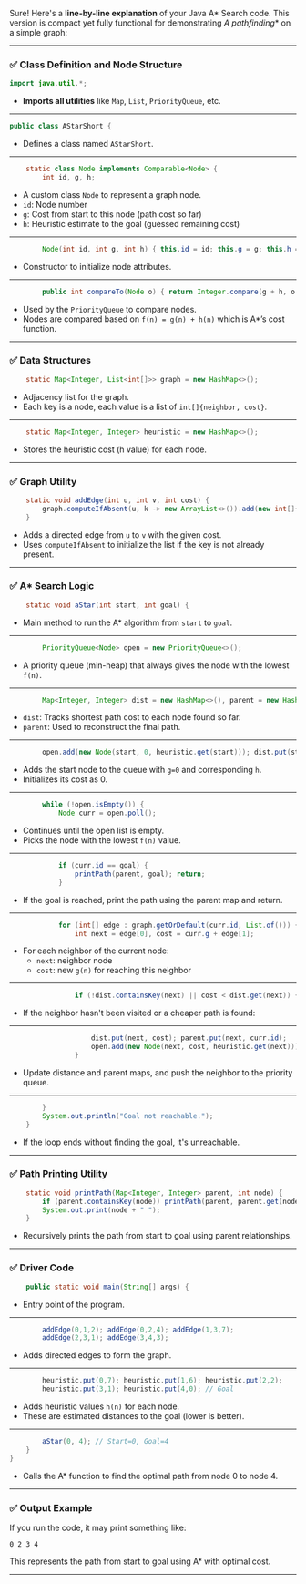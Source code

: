 Sure! Here's a **line-by-line explanation** of your Java A* Search code. This version is compact yet fully functional for demonstrating **A* pathfinding** on a simple graph:

---

### ✅ Class Definition and Node Structure

```java
import java.util.*;
```
- **Imports all utilities** like `Map`, `List`, `PriorityQueue`, etc.

---

```java
public class AStarShort {
```
- Defines a class named `AStarShort`.

---

```java
    static class Node implements Comparable<Node> {
        int id, g, h;
```
- A custom class `Node` to represent a graph node.
- `id`: Node number
- `g`: Cost from start to this node (path cost so far)
- `h`: Heuristic estimate to the goal (guessed remaining cost)

---

```java
        Node(int id, int g, int h) { this.id = id; this.g = g; this.h = h; }
```
- Constructor to initialize node attributes.

---

```java
        public int compareTo(Node o) { return Integer.compare(g + h, o.g + o.h); }
```
- Used by the `PriorityQueue` to compare nodes.
- Nodes are compared based on `f(n) = g(n) + h(n)` which is A*’s cost function.

---

### ✅ Data Structures

```java
    static Map<Integer, List<int[]>> graph = new HashMap<>();
```
- Adjacency list for the graph.
- Each key is a node, each value is a list of `int[]{neighbor, cost}`.

---

```java
    static Map<Integer, Integer> heuristic = new HashMap<>();
```
- Stores the heuristic cost (h value) for each node.

---

### ✅ Graph Utility

```java
    static void addEdge(int u, int v, int cost) {
        graph.computeIfAbsent(u, k -> new ArrayList<>()).add(new int[]{v, cost});
    }
```
- Adds a directed edge from `u` to `v` with the given cost.
- Uses `computeIfAbsent` to initialize the list if the key is not already present.

---

### ✅ A* Search Logic

```java
    static void aStar(int start, int goal) {
```
- Main method to run the A* algorithm from `start` to `goal`.

---

```java
        PriorityQueue<Node> open = new PriorityQueue<>();
```
- A priority queue (min-heap) that always gives the node with the lowest `f(n)`.

---

```java
        Map<Integer, Integer> dist = new HashMap<>(), parent = new HashMap<>();
```
- `dist`: Tracks shortest path cost to each node found so far.
- `parent`: Used to reconstruct the final path.

---

```java
        open.add(new Node(start, 0, heuristic.get(start))); dist.put(start, 0);
```
- Adds the start node to the queue with `g=0` and corresponding `h`.
- Initializes its cost as 0.

---

```java
        while (!open.isEmpty()) {
            Node curr = open.poll();
```
- Continues until the open list is empty.
- Picks the node with the lowest `f(n)` value.

---

```java
            if (curr.id == goal) {
                printPath(parent, goal); return;
            }
```
- If the goal is reached, print the path using the parent map and return.

---

```java
            for (int[] edge : graph.getOrDefault(curr.id, List.of())) {
                int next = edge[0], cost = curr.g + edge[1];
```
- For each neighbor of the current node:
  - `next`: neighbor node
  - `cost`: new `g(n)` for reaching this neighbor

---

```java
                if (!dist.containsKey(next) || cost < dist.get(next)) {
```
- If the neighbor hasn't been visited or a cheaper path is found:

---

```java
                    dist.put(next, cost); parent.put(next, curr.id);
                    open.add(new Node(next, cost, heuristic.get(next)));
                }
```
- Update distance and parent maps, and push the neighbor to the priority queue.

---

```java
        }
        System.out.println("Goal not reachable.");
    }
```
- If the loop ends without finding the goal, it's unreachable.

---

### ✅ Path Printing Utility

```java
    static void printPath(Map<Integer, Integer> parent, int node) {
        if (parent.containsKey(node)) printPath(parent, parent.get(node));
        System.out.print(node + " ");
    }
```
- Recursively prints the path from start to goal using parent relationships.

---

### ✅ Driver Code

```java
    public static void main(String[] args) {
```
- Entry point of the program.

---

```java
        addEdge(0,1,2); addEdge(0,2,4); addEdge(1,3,7);
        addEdge(2,3,1); addEdge(3,4,3);
```
- Adds directed edges to form the graph.

---

```java
        heuristic.put(0,7); heuristic.put(1,6); heuristic.put(2,2);
        heuristic.put(3,1); heuristic.put(4,0); // Goal
```
- Adds heuristic values `h(n)` for each node.
- These are estimated distances to the goal (lower is better).

---

```java
        aStar(0, 4); // Start=0, Goal=4
    }
}
```
- Calls the A* function to find the optimal path from node 0 to node 4.

---

### ✅ Output Example
If you run the code, it may print something like:
```
0 2 3 4
```
This represents the path from start to goal using A* with optimal cost.

---
